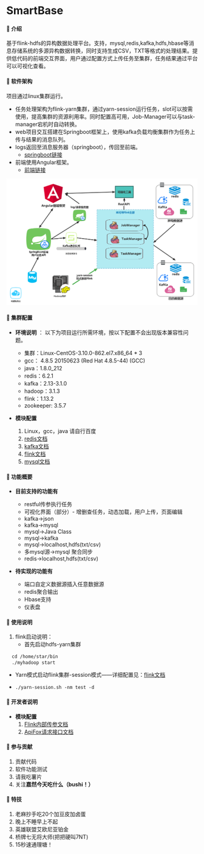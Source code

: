 # SmartBase

#### 🚀 介绍
基于flink-hdfs的异构数据处理平台。支持，mysql,redis,kafka,hdfs,hbase等消息存储系统的多源异构数据转换，同时支持生成CSV，TXT等格式的处理结果。提供低代码的前端交互界面，用户通过配置方式上传任务至集群，任务结果通过平台可以可视化查看。

#### 🍗 软件架构
项目通过linux集群运行。
- 任务处理架构为flink-yarn集群，通过yarn-session运行任务，slot可以按需使用，提高集群的资源利用率。同时配置高可用，Job-Manager可以与task-manager宕机时自动转换。
- web项目交互搭建在Springboot框架上，使用kafka负载均衡集群作为任务上传与结果的消息队列。
- logs返回至消息服务器（springboot），传回至前端。
    - [springboot链接](https://gitee.com/StarGrys/smart-base)
- 前端使用Angular框架。
    - [前端链接](https://gitee.com/det0cte/smart-base-web-dashborad)

![项目总体架构](pics/MetaFlink2.png)


#### 🍪 集群配置
-  **环境说明** ： 以下为项目运行所需环境，按以下配置不会出现版本兼容性问题。
    - 集群：Linux-CentOS-3.10.0-862.el7.x86_64 * 3
    - gcc： 4.8.5 20150623 (Red Hat 4.8.5-44) (GCC) 
    - java：1.8.0_212
    - redis：6.2.1
    - kafka：2.13-3.1.0
    - hadoop：3.1.3
    - flink：1.13.2
    - zookeeper: 3.5.7
    
-  **模块配置** 
    1.  Linux，gcc，java 请自行百度
    2.  [redis文档](docs/redis.md)
    3.  [kafka文档](docs/kafka.md)
    4.  [flink文档](docs/flink.md)
    5.  [mysql文档](docs/mysql.md)


#### 🍦 功能概要
-  **目前支持的功能有**
    - restful传参执行任务
    - 可视化界面（部分）- 增删查任务，动态加载，用户上传，页面编辑
    - kafka->json
    - kafka->mysql
    - mysql->Java Class
    - mysql->kafka
    - mysql->localhost,hdfs(txt/csv) 
    - 多mysql源->mysql 聚合同步
    - redis->localhost,hdfs(txt/csv)

- **待实现的功能有**
    - 端口自定义数据源插入任意数据源
    - redis聚合输出
    - Hbase支持
    - 仪表盘


#### 🍟 使用说明
1.  flink启动说明：
    - 首先启动hdfs-yarn集群

```
  cd /home/star/bin
  ./myhadoop start
```

- Yarn模式启动flink集群-session模式——详细配置见：[flink文档](docs/flink.md)

- ```
  ./yarn-session.sh -nm test -d
  ```


#### 🍍 开发者说明
-  **模块配置** 
    1.  [Flink内部传参文档](docs/Parameter.md)
    1.  [ApiFox请求接口文档](docs/interfaceTest.md)


#### 🍇 参与贡献

1. 贡献代码
2. 软件功能测试
3. 请我吃薯片
4. 关注**嘉然今天吃什么（bushi！）**



#### 🔪 特技

1.  老麻抄手吃20个加豆皮加卤蛋
2.  晚上不睡早上不起
3.  英雄联盟艾欧尼亚铂金
4.  桥牌七无将大师(把把硬叫7NT)
5.  15秒速通理塘！